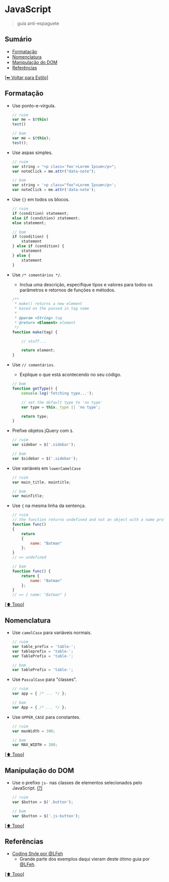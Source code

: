 # JavaScript
> guia anti-espaguete

## Sumário
- [Formatação](#formata%C3%A7%C3%A3o)
- [Nomenclatura](#nomenclatura)
- [Manipulação do DOM](#manipula%C3%A7%C3%A3o-do-dom)
- [Referências](#refer%C3%AAncias)

[[⬅︎ Voltar para Estilo]](https://github.com/mktvirtual/guides/tree/master/estilo)


## Formatação

- Use ponto-e-vírgula.
    ```javascript
    // ruim
    var me = $(this)
    test()

    // bom
    var me = $(this);
    test();
    ```

- Use aspas simples.
    ```javascript
    // ruim
    var string = "<p class='foo'>Lorem Ipsum</p>";
    var noteClick = me.attr("data-note");

    // bom
    var string = '<p class="foo">Lorem Ipsum</p>';
    var noteClick = me.attr('data-note');
    ```

- Use `{}` em todos os blocos.
    ```javascript
    // ruim
    if (condition) statement;
    else if (condition) statement;
    else statement;

    // bom
    if (condition) {
        statement
    } else if (condition) {
        statement
    } else {
        statement
    }
    ```

- Use `/* comentários */`.
    - Inclua uma descrição, especifique tipos e valores para todos os parâmetros e retornos de funções e métodos.
    ```javascript
    /**
     * make() returns a new element
     * based on the passed in tag name
     *
     * @param <String> tag
     * @return <Element> element
     */
    function make(tag) {

        // stuff...

        return element;
    }
    ```

- Use `// comentários`.
    - Explique o que está acontecendo no seu código.
    ```javascript
    // bom
    function getType() {
        console.log('fetching type...');

        // set the default type to 'no type'
        var type = this._type || 'no type';

        return type;
    }
    ```

- Prefixe objetos jQuery com `$`.
    ```javascript
    // ruim
    var sidebar = $('.sidebar');

    // bom
    var $sidebar = $('.sidebar');
    ```

- Use variáveis em `lowerCamelCase`
    ```javascript
    // ruim
    var main_title, maintitle;

    // bom
    var mainTitle;
    ```

- Use `{` na mesma linha da sentença.
    ```javascript
    // ruim
    // the function returns undefined and not an object with a name property
    function func()
    {
        return
        {
            name: "Batman"
        };
    }
    // => undefined

    // bom
    function func() {
        return {
            name: "Batman"
        };
    }
    // => { name: "Batman" }
    ```

[[⬆︎ Topo]](#sum%C3%A1rio)

## Nomenclatura

- Use `camelCase` para variáveis normais.
    ```javascript
    // ruim
    var table_prefix = 'table-';
    var tableprefix = 'table-';
    var TablePrefix = 'table-';

    // bom
    var tablePrefix = 'table-';
    ```

- Use `PascalCase` para "classes".
    ```javascript
    // ruim
    var app = { /* ... */ };

    // bom
    var App = { /* ... */ };
    ```

- Use `UPPER_CASE` para constantes.
    ```javascript
    // ruim
    var maxWidth = 300;

    // bom
    var MAX_WIDTH = 300;
    ```

[[⬆︎ Topo]](#sum%C3%A1rio)

## Manipulação do DOM

- Use o prefixo `js-` nas classes de elementos selecionados pelo JavaScript. [(?)](https://github.com/csswizardry/CSS-Guidelines#js-hooks)
    ```javascript
    // ruim
    var $button = $('.button');

    // bom
    var $button = $('.js-button');
    ```

[[⬆︎ Topo]](#sum%C3%A1rio)

## Referências

- [Coding Style por @LFeh](https://github.com/LFeh/coding-style#js)
    - Grande parte dos exemplos daqui vieram deste ótimo guia por [@LFeh](https://github.com/LFeh).

[[⬆︎ Topo]](#sum%C3%A1rio)
